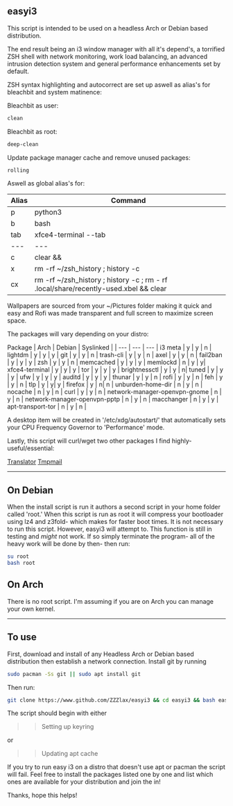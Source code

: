 ## easyi3 ##

This script is intended to be used on a headless Arch or Debian based distribution.

The end result being an i3 window manager with all it's depend's, a torrified ZSH shell with network monitoring, work load balancing, an advanced intrusion detection system and general performance enhancements set by default.

ZSH syntax highlighting and autocorrect are set up aswell as alias's for bleachbit and system matinence:

Bleachbit as user:

```BASH
clean
```

Bleachbit as root:

```BASH
deep-clean
```

Update package manager cache and remove unused packages:

```BASH
rolling
```

Aswell as global alias's for:

Alias | Command |
| --- | --- |
p | python3 |
b | bash |
tab | xfce4-terminal --tab |
| --- | --- |
c | clear && |
x | rm -rf ~/zsh_history ; history -c |
cx | rm -rf ~/zsh_history ; history -c ; rm - rf .local/share/recently-used.xbel && clear |

Wallpapers are sourced from your ~/Pictures folder making it quick and easy and Rofi was made transparent and full screen to maximize screen space.

The packages will vary depending on your distro:

Package | Arch | Debian | Syslinked |
| --- | --- | --- |
i3 meta | y | y | n |
lightdm | y | y | y |
git | y | y | n |
trash-cli | y | y | n |
axel | y | y | n |
fail2ban | y | y | y |
zsh | y | y | n |
memcached | y | y | y |
memlockd | n | y | y|
xfce4-terminal | y | y | y |
tor | y | y | y |
brightnessctl | y | y | n|
tuned | y | y | y |
ufw | y | y | y |
auditd | y | y | y |
thunar | y | y | n |
rofi | y | y | n |
feh | y | y | n |
tlp | y | y| y |
firefox | y | n| n |
unburden-home-dir | n | y | n |
nocache | n | y | n |
curl | y | y | n |
network-manager-openvpn-gnome | n | y | n |
network-manager-openvpn-pptp | n | y | n |
macchanger | n | y | y |
apt-transport-tor | n | y | n |

A desktop item will be created in '/etc/xdg/autostart/' that automatically sets your CPU Frequency Governor to 'Performance' mode.

Lastly, this script will curl/wget two other packages I find highly-useful/essential:

<div>
  <html>
  <a href="https://github.com/soimort/translate-shell">Translator</a>
  <a href="https://github.com/sdushantha/tmpmail">Tmpmail</a>
  </html>
</div>



***

## On Debian ##

When the install script is run it authors a second script in your home folder called 'root.' When this script is run as root it will compress your bootloader using lz4 and z3fold- which makes for faster boot times. It is not necessary to run this script. However, easyi3 will attempt to. This function is still in testing and *might* not work. If so simply terminate the program- all of the heavy work will be done by then- then run:

```BASH
su root
bash root
```

## On Arch ##

There is no root script. I'm assuming if you are on Arch you can manage your own kernel.

***

## To use ##

First, download and install of any Headless Arch or Debian based distribution then establish a network connection. Install git by running

```BASH
sudo pacman -Ss git || sudo apt install git
```

Then run:

```BASH
git clone https://www.github.com/ZZZlax/easyi3 && cd easyi3 && bash easyi3
```

The script should begin with either

>> Setting up keyring

or

>> Updating apt cache

If you try to run easy i3 on a distro that doesn't use apt or pacman the script will fail. Feel free to install the packages listed one by one and list which ones are available for your distribution and join the in!

Thanks, hope this helps!
